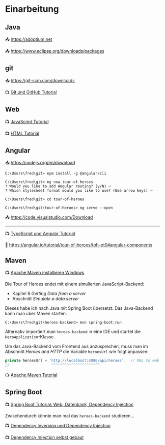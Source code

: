# Einarbeitung

## Java

📥 https://adoptium.net

📥 https://www.eclipse.org/downloads/packages

## git

📥 https://git-scm.com/downloads

📺 [Git und GitHub Tutorial](https://www.youtube.com/watch?v=9IINVQ5wx0c)

## Web

📺 [JavaScript Tutorial](https://www.youtube.com/watch?v=hrDEjR5NQoY)

📺 [HTML Tutorial](https://www.youtube.com/watch?v=-ogPn2b0n-E)

## Angular

📥 https://nodejs.org/en/download

```
C:\Users\fred\git> npm install -g @angular/cli

C:\Users\fred\git> ng new tour-of-heroes
? Would you like to add Angular routing? (y/N) ⏎
? Which stylesheet format would you like to use? (Use arrow keys) ⏎

C:\Users\fred\git> cd tour-of-heroes

C:\Users\fred\git\tour-of-heroes> ng serve --open
```

📥 https://code.visualstudio.com/Download

<hr>

📺 [TypeScript und Angular Tutorial](https://www.youtube.com/watch?v=CdvoH90fcaU)

📜 https://angular.io/tutorial/tour-of-heroes/toh-pt0#angular-components

## Maven

📺 [Apache Maven installieren Windows](https://www.youtube.com/watch?v=nURYX9jASTw)

Die Tour of Heroes endet mit einem simulierten JavaScript-Backend:
- Kapitel 6 *Getting Data from a server*
- Abschnitt *Simulate a data server*

Dieses habe ich nach Java mit Spring Boot übersetzt.
Das Java-Backend kann man über Maven starten:

```
C:\Users\fred\git\heroes-backend> mvn spring-boot:run
```

Alternativ importiert man `heroes-backend` in eine IDE und startet die `HeroApplication`-Klasse.

Um das Java-Backend vom Frontend aus anzusprechen,
muss man im Abschnitt *Heroes and HTTP* die Variable `heroesUrl` wie folgt anpassen:

```ts
private heroesUrl = 'http://localhost:8080/api/heroes';  // URL to web api
//                   ^^^^^^^^^^^^^^^^^^^^^^
```

📺 [Apache Maven Tutorial](https://www.youtube.com/watch?v=ExKq23bNABk)

## Spring Boot

📺 [Spring Boot Tutorial: Web, Datenbank, Dependency Injection](https://www.youtube.com/watch?v=92YpXWAjf8o)

Zwischendurch könnte man mal das `heroes-backend` studieren...

📺 [Dependency Inversion und Dependency Injection](https://www.youtube.com/watch?v=mIRa94u8e9g)

📺 [Dependency Injection selbst gebaut](https://www.youtube.com/watch?v=f_dM81I-s64)
